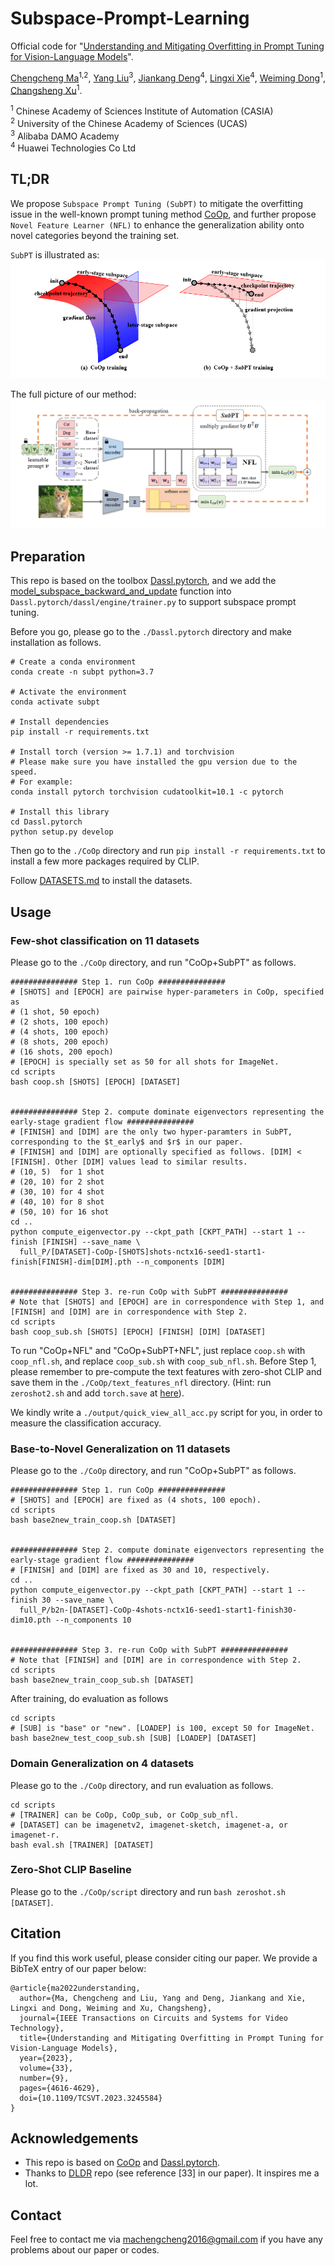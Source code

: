 # Subspace-Prompt-Learning
Official code for "[Understanding and Mitigating Overfitting in Prompt Tuning for Vision-Language Models](https://arxiv.org/abs/2211.02219)".

[Chengcheng Ma](https://scholar.google.com/citations?user=-Zir-A8AAAAJ&hl=en)<sup>1,2</sup>, [Yang Liu](https://scholar.google.com/citations?user=t1emSE0AAAAJ&hl=zh-CN)<sup>3</sup>, [Jiankang Deng](https://scholar.google.com/citations?user=Z_UoQFsAAAAJ)<sup>4</sup>, [Lingxi Xie](https://scholar.google.com/citations?user=EEMm7hwAAAAJ&hl=zh-CN)<sup>4</sup>, [Weiming Dong](https://scholar.google.com/citations?user=WKGx4k8AAAAJ&hl=zh-CN)<sup>1</sup>, [Changsheng Xu](https://scholar.google.com.sg/citations?user=hI9NRDkAAAAJ&hl=zh-CN)<sup>1</sup>.

<sup>1</sup> Chinese Academy of Sciences Institute of Automation (CASIA)  
<sup>2</sup> University of the Chinese Academy of Sciences (UCAS)  
<sup>3</sup> Alibaba DAMO Academy  
<sup>4</sup> Huawei Technologies Co Ltd  

## TL;DR
We propose `Subspace Prompt Tuning (SubPT)` to mitigate the overfitting issue in the well-known prompt tuning method [CoOp](https://github.com/KaiyangZhou/CoOp), and further propose `Novel Feature Learner (NFL)` to enhance the generalization ability onto novel categories beyond the training set.

`SubPT` is illustrated as:
![SubPT](https://github.com/machengcheng2016/Subspace-Prompt-Learning/blob/main/teaser.png)

The full picture of our method:
![Overview](https://github.com/machengcheng2016/Subspace-Prompt-Learning/blob/main/overview.png)

## Preparation
This repo is based on the toolbox [Dassl.pytorch](https://github.com/KaiyangZhou/Dassl.pytorch), and we add the [model_subspace_backward_and_update](https://github.com/machengcheng2016/Subspace-Prompt-Learning/blob/main/Dassl.pytorch/dassl/engine/trainer.py#L311) function into `Dassl.pytorch/dassl/engine/trainer.py` to support subspace prompt tuning. 

Before you go, please go to the `./Dassl.pytorch` directory and make installation as follows.
```
# Create a conda environment
conda create -n subpt python=3.7

# Activate the environment
conda activate subpt

# Install dependencies
pip install -r requirements.txt

# Install torch (version >= 1.7.1) and torchvision
# Please make sure you have installed the gpu version due to the speed.
# For example:
conda install pytorch torchvision cudatoolkit=10.1 -c pytorch

# Install this library
cd Dassl.pytorch
python setup.py develop
```
Then go to the `./CoOp` directory and run `pip install -r requirements.txt` to install a few more packages required by CLIP.

Follow [DATASETS.md](https://github.com/machengcheng2016/Subspace-Prompt-Learning/blob/main/CoOp/DATASETS.md) to install the datasets.

## Usage
### Few-shot classification on 11 datasets
Please go to the `./CoOp` directory, and run "CoOp+SubPT" as follows.
```
############### Step 1. run CoOp ###############
# [SHOTS] and [EPOCH] are pairwise hyper-parameters in CoOp, specified as 
# (1 shot, 50 epoch)
# (2 shots, 100 epoch)
# (4 shots, 100 epoch) 
# (8 shots, 200 epoch) 
# (16 shots, 200 epoch)
# [EPOCH] is specially set as 50 for all shots for ImageNet.
cd scripts
bash coop.sh [SHOTS] [EPOCH] [DATASET]


############### Step 2. compute dominate eigenvectors representing the early-stage gradient flow ###############
# [FINISH] and [DIM] are the only two hyper-paramters in SubPT, corresponding to the $t_early$ and $r$ in our paper.
# [FINISH] and [DIM] are optionally specified as follows. [DIM] < [FINISH]. Other [DIM] values lead to similar results.
# (10, 5)  for 1 shot
# (20, 10) for 2 shot
# (30, 10) for 4 shot
# (40, 10) for 8 shot 
# (50, 10) for 16 shot
cd ..
python compute_eigenvector.py --ckpt_path [CKPT_PATH] --start 1 --finish [FINISH] --save_name \
  full_P/[DATASET]-CoOp-[SHOTS]shots-nctx16-seed1-start1-finish[FINISH]-dim[DIM].pth --n_components [DIM]


############### Step 3. re-run CoOp with SubPT ###############
# Note that [SHOTS] and [EPOCH] are in correspondence with Step 1, and [FINISH] and [DIM] are in correspondence with Step 2.
cd scripts
bash coop_sub.sh [SHOTS] [EPOCH] [FINISH] [DIM] [DATASET]
```
To run "CoOp+NFL" and "CoOp+SubPT+NFL", just replace `coop.sh` with `coop_nfl.sh`, and replace `coop_sub.sh` with `coop_sub_nfl.sh`. 
Before Step 1, please remember to pre-compute the text features with zero-shot CLIP and save them in the `./CoOp/text_features_nfl` directory. (Hint: run `zeroshot2.sh` and add `torch.save` at [here](https://github.com/machengcheng2016/Subspace-Prompt-Learning/blob/main/CoOp/trainers/zsclip.py#L97)).

We kindly write a `./output/quick_view_all_acc.py` script for you, in order to measure the classification accuracy.





### Base-to-Novel Generalization on 11 datasets
Please go to the `./CoOp` directory, and run "CoOp+SubPT" as follows.
```
############### Step 1. run CoOp ###############
# [SHOTS] and [EPOCH] are fixed as (4 shots, 100 epoch).
cd scripts
bash base2new_train_coop.sh [DATASET]


############### Step 2. compute dominate eigenvectors representing the early-stage gradient flow ###############
# [FINISH] and [DIM] are fixed as 30 and 10, respectively.
cd ..
python compute_eigenvector.py --ckpt_path [CKPT_PATH] --start 1 --finish 30 --save_name \
  full_P/b2n-[DATASET]-CoOp-4shots-nctx16-seed1-start1-finish30-dim10.pth --n_components 10


############### Step 3. re-run CoOp with SubPT ###############
# Note that [FINISH] and [DIM] are in correspondence with Step 2.
cd scripts
bash base2new_train_coop_sub.sh [DATASET]
```
After training, do evaluation as follows
```
cd scripts
# [SUB] is "base" or "new". [LOADEP] is 100, except 50 for ImageNet.
bash base2new_test_coop_sub.sh [SUB] [LOADEP] [DATASET]
```



### Domain Generalization on 4 datasets
Please go to the `./CoOp` directory, and run evaluation as follows.
```
cd scripts
# [TRAINER] can be CoOp, CoOp_sub, or CoOp_sub_nfl.
# [DATASET] can be imagenetv2, imagenet-sketch, imagenet-a, or imagenet-r.
bash eval.sh [TRAINER] [DATASET]
```

### Zero-Shot CLIP Baseline
Please go to the `./CoOp/script` directory and run `bash zeroshot.sh [DATASET]`.



## Citation
If you find this work useful, please consider citing our paper. We provide a BibTeX entry of our paper below:
```
@article{ma2022understanding,
  author={Ma, Chengcheng and Liu, Yang and Deng, Jiankang and Xie, Lingxi and Dong, Weiming and Xu, Changsheng},
  journal={IEEE Transactions on Circuits and Systems for Video Technology}, 
  title={Understanding and Mitigating Overfitting in Prompt Tuning for Vision-Language Models}, 
  year={2023},
  volume={33},
  number={9},
  pages={4616-4629},
  doi={10.1109/TCSVT.2023.3245584}
}
```

## Acknowledgements
* This repo is based on [CoOp](https://github.com/KaiyangZhou/CoOp) and [Dassl.pytorch](https://github.com/KaiyangZhou/Dassl.pytorch).
* Thanks to [DLDR](https://github.com/nblt/DLDR) repo (see reference [33] in our paper). It inspires me a lot.



## Contact
Feel free to contact me via machengcheng2016@gmail.com if you have any problems about our paper or codes.
